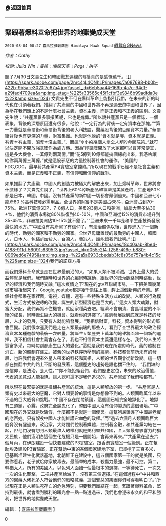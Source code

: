 ###  [:house:返回首頁](https://github.com/ourhimalayas/txt)
---

## 緊跟著爆料革命把世界的地獄變成天堂
`2020-08-04 00:27 喜馬拉雅戰鷹團 Himalaya Hawk Squad` [轉載自GNews](https://gnews.org/zh-hant/284748/)

*作者：Cathy*

*校對: Julia Win；審核：海闊天空；Page：拱卒*

聽了7月30日文貴先生和韓國戰友連線的轉播真的是感慨萬千。
[!\[\](https://spark.adobe.com/page/2nrc4gL4ONhLP/images/7a087698-bb0b-422b-9b5a-e3020f7c67a4.jpg?asset_id=6eb5aa44-169b-4a7c-94c1-a29fad4709ea&amp;img_etag=%225e33565c45f1cfbf3e9846b99adfda0e%22&amp;size=1024)](https://spark.adobe.com/page/2nrc4gL4ONhLP/images/7a087698-bb0b-422b-9b5a-e3020f7c67a4.jpg?asset_id=6eb5aa44-169b-4a7c-94c1-a29fad4709ea&amp;img_etag=%225e33565c45f1cfbf3e9846b99adfda0e%22&amp;size=1024)
文貴先生不但在爆料革命上能指引我們，在未來的新的時代也在引領著我們。推翻了共產黨的中國和世界將不再是過去的中國和世界了，因為壓在我們頭上的不是什麼社會主義，資本主義，而是正義和不正義的區別。文貴先生說：“共產黨很多事摟著呢，它也是傀儡。”所以說共產黨只是一個標誌，一個表象，背後的深層原因還有很多。他說：“一定行為的背後一定有資本在那塊。”“第一力量就是華爾街和華爾街背後的老大科技股，醫藥股背後的巨頭資本力量。”華爾街背後也有更深的力量，財富集團。也就是他說的“資本就是爹，資本就是正義。有資本有主義，沒資本沒主義。”。而這“小小的幾個人拿全人類的命開玩笑。”就可以決定開不開放強氯喹作為處方藥。因為“羥氯喹開放了大家都可以買非常便宜，這是多大機會，一萬億到兩萬億。”而“花5億到10億都能搞個總統出來，我憑啥讓給你兩萬億三萬億。”就是這股邪惡的力量控制著社會的運作。 “美國的FDC,CDC，最早給共產黨P4實驗室拿錢的。”所以現在的戰爭已經不是社會主義和資本主義，而是正義和不正義，有信仰和無信仰的戰爭。

如果推翻了共產黨，中國人的創造力被極大的解放出來，加上爆料革命，世界將會什麼樣子？文貴先生說了，“世界上60%的新產品和經濟是美國產的，生產地80%都是日本，韓國，中國。沒有共產黨的新中國一切都會顛倒過來。中國和亞洲七小龍產80 %高科技和必需用品。全世界的財富不是美國占68%，亞洲會占到70-75%。歐洲17萬億GDP，7-8億人口，美國的3億人口和美洲，加拿大至多佔30 +%，他們的消費市場從80%恢復到40-50%。中國和亞洲從15%的消費市場升到35-45%，非洲拉美洲佔10-15%就不錯了。”“亞洲未來一千年是和平生產技術發展最快的地方。”“中國沒有共產黨了有信仰了，有法治體係以後，世界進入了一個新的時代，勤勞的國家和不勤勞的國家。全世界毋庸置疑的最勤勞的中國人，韓國人，日本人，包括新加坡人，台灣人，香港人，誰能跟我們比啊。”
[!\[\](https://spark.adobe.com/page/2nrc4gL4ONhLP/images/18c40aab-8be4-4188-911d-56091b8395f3.jpg?asset_id=d055c2f4-f256-406e-b880-0069ed6e7495&amp;img_etag=%22a5a6933cbedab3fc8a05d757a4b4c15c%22&amp;size=1024)](https://spark.adobe.com/page/2nrc4gL4ONhLP/images/18c40aab-8be4-4188-911d-56091b8395f3.jpg?asset_id=d055c2f4-f256-406e-b880-0069ed6e7495&amp;img_etag=%22a5a6933cbedab3fc8a05d757a4b4c15c%22&amp;size=1024)我們的諾亞方舟


而我們爆料革命就是走在世界最前沿的人，“如果人類不被消滅，世界上最大的受益體就是我們。我們隨時和世界的心臟同時跳動，跟世界的政治脈絡同時跳動，世界的經濟和我們隨時交融。”這次疫情之下“現在的gtv互聯網市場，一下把美國幾萬億市場抬起來了。Google,youtube都是幾千億往上漲，趕上這個新興的產業。整個社會都呆在家裡面，電視，媒體，還有一些特殊生活方式的改變。人類的行為模式，生活方式被逆轉的改變，誕生的新型經濟也是巨大的。”“這次人類大劫難，財富大分配，我們再抓不住機會，就回家種菜去吧。經濟不會崩潰，會區域型的不平衡的成長，同時誕生巨大的機會。就看你的選擇了。”經濟發展說到底就是科技的發展，人才的發展，只要有人就能夠發展。 “我相信財富，科技，資本得到的形式都會巨變。我們很幸運我們是走在人類最前端的那些人。看到了全世界最大的政治經濟資本各種遊戲的最後一次較量。將誕生人類歷史上萬年的地球將面臨一個新的選擇，我不相信社會主義會存在了，我也不相信資本主義還這樣存在。我們的人生將豐富多采，每時每刻都產生巨大的變化。”這就是我們現在所處的時代。舊的體制在消亡，新的體制在建立。被舊的世界秩序所壓制的經濟、科技都會前所未有的發展，也許我們會迎來外星人帶來的科技和真相，人類的世界觀會從新改變。這一切都在推翻中共的路上不斷的發展著，這個歷史的趨勢是誰也擋不住的。 “我們缺的是信仰，是法治，是人性。”“你不能拒絕我們，我們歷史定位，未來的政治價值，代表的民意沒人能拒絕。讓人認可這不是我們追求的，共產黨滅了我們啥都有。”

所以現在最緊要的就是推翻共產黨的統治，這是人類解放的第一步。 “共產黨是人類有史以來最大的惡魔，它對人類要幹的事情是你想像不到的。人類面臨萬年以來不遇的巨大威脅和挑戰。”“中國不存在閉關鎖國，這個國已經完全地獄化了。地獄有三道鎖，心霾，政府完全魔鬼化了，整個中國人沒有信仰製造的這個環境。”“中國現在的外交就是吹騙假，什麼都不是就是一個傻叉。這幫狗屎領導了中國最老實的老百姓。只有奴役中國人才能維護它血色的政權。”而“過去六個月人類面臨巨大威脅沒有醒過來。政治家，大財閥們控制著媒體，控制著金融，和共產黨勾結在一起，但他們沒有想到人類最偉大的權利就是美利堅共和國，全人類最有影響力的猶太民族，他們沒明白這個生化危機只是一個開始，會再來再來。”“共產黨在過去六個月內，在伊朗建設一個快要建成的P3實驗室，跟香港實驗室一個級別。正在幫助埃及建設P3實驗室，正在幫助中東的某個國家建地下室，已經挖了三百多米，巴基斯坦建生化武器基地，北朝鮮正在建設中，這五個國家第一干的就是美國，只要你惹我，老子就給你家放毒去。最簡單的成本，殺傷力最強，最不可控。第二，幹猶太人。所有的美國人，以色列人面臨一個最根本的選擇，一等待死亡，一次又一次的生化襲擊， 二把共產黨給滅了。沒有第三個選擇。”在這個過程中“中共和西方的醫藥大佬死多人符合他們的戰略意義，這個邪惡的集團你們可得看明白了。”所以現在正是人類生死存亡的危急時刻，只要我們團結在一起，緊跟著爆料革命，堅持到最後，就會看到勝利的曙光會一點一點透過來，我們也會迎來永久的和平和勝利，把世界的地獄變成天堂。

編輯：【 [喜馬拉雅戰鷹團](https://spark.adobe.com/page/2nrc4gL4ONhLP/) 】

0
